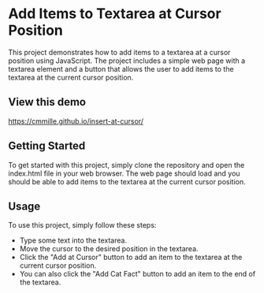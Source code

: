 # Add Items to Textarea at Cursor Position

This project demonstrates how to add items to a textarea at a cursor position using JavaScript. The project includes a simple web page with a textarea element and a button that allows the user to add items to the textarea at the current cursor position.

## View this demo
https://cmmille.github.io/insert-at-cursor/

## Getting Started

To get started with this project, simply clone the repository and open the index.html file in your web browser. The web page should load and you should be able to add items to the textarea at the current cursor position.

## Usage

To use this project, simply follow these steps:

- Type some text into the textarea.
- Move the cursor to the desired position in the textarea.
- Click the "Add at Cursor" button to add an item to the textarea at the current cursor position.
- You can also click the "Add Cat Fact" button to add an item to the end of the textarea.
